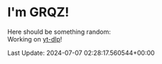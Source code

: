 # I'm GRQZ!
Here should be something random:  
Working on [yt-dlp](https://github.com/yt-dlp/yt-dlp)!


Last Update: 2024-07-07 02:28:17.560544+00:00
